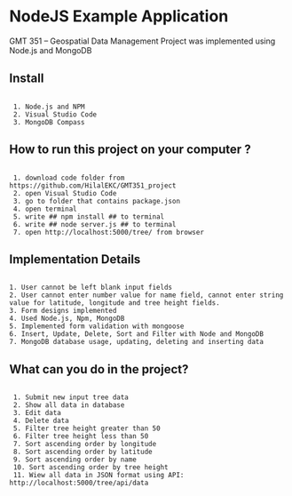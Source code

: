 # NodeJS Example Application
GMT 351 – Geospatial Data Management Project was implemented using Node.js and MongoDB

## Install

```

 1. Node.js and NPM
 2. Visual Studio Code
 3. MongoDB Compass

```

## How to run this project on your computer ?

```

 1. download code folder from https://github.com/HilalEKC/GMT351_project
 2. open Visual Studio Code
 3. go to folder that contains package.json
 4. open terminal
 5. write ## npm install ## to terminal
 6. write ## node server.js ## to terminal
 7. open http://localhost:5000/tree/ from browser

```

## Implementation Details

```

1. User cannot be left blank input fields
2. User cannot enter number value for name field, cannot enter string value for latitude, longitude and tree height fields.
3. Form designs implemented
4. Used Node.js, Npm, MongoDB
5. Implemented form validation with mongoose
6. Insert, Update, Delete, Sort and Filter with Node and MongoDB
7. MongoDB database usage, updating, deleting and inserting data

```




## What can you do in the project?

```

 1. Submit new input tree data
 2. Show all data in database
 3. Edit data
 4. Delete data
 5. Filter tree height greater than 50
 6. Filter tree height less than 50
 7. Sort ascending order by longitude
 8. Sort ascending order by latitude
 9. Sort ascending order by name
 10. Sort ascending order by tree height
 11. Wiew all data in JSON format using API: http://localhost:5000/tree/api/data

```
